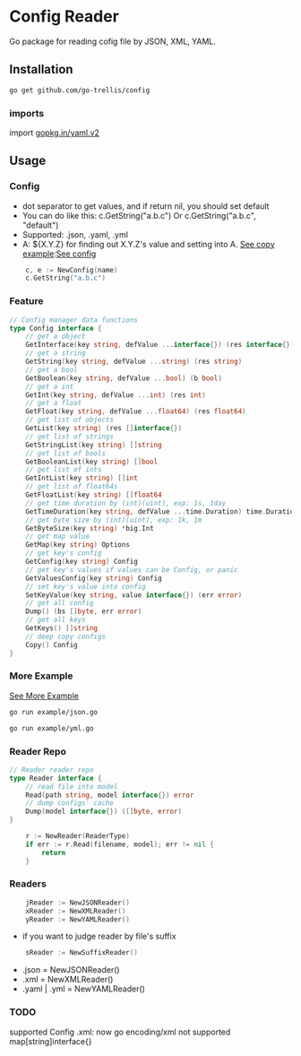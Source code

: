 # Config Reader

Go package for reading cofig file by JSON, XML, YAML.

## Installation

```bash
go get github.com/go-trellis/config
```

### imports

import [gopkg.in/yaml.v2](https://github.com/go-yaml/yaml)

## Usage

### Config

* dot separator to get values, and if return nil, you should set default
* You can do like this: c.GetString("a.b.c") Or c.GetString("a.b.c", "default")
* Supported: .json, .yaml, .yml
* A: ${X.Y.Z} for finding out X.Y.Z's value and setting into A. [See copy example](example/json.go#L23):[See config](example/example.json#L9)

```go
	c, e := NewConfig(name)
	c.GetString("a.b.c")
```

### Feature

```go
// Config manager data functions
type Config interface {
	// get a object
	GetInterface(key string, defValue ...interface{}) (res interface{})
	// get a string
	GetString(key string, defValue ...string) (res string)
	// get a bool
	GetBoolean(key string, defValue ...bool) (b bool)
	// get a int
	GetInt(key string, defValue ...int) (res int)
	// get a float
	GetFloat(key string, defValue ...float64) (res float64)
	// get list of objects
	GetList(key string) (res []interface{})
	// get list of strings
	GetStringList(key string) []string
	// get list of bools
	GetBooleanList(key string) []bool
	// get list of ints
	GetIntList(key string) []int
	// get list of float64s
	GetFloatList(key string) []float64
	// get time duration by (int)(uint), exp: 1s, 1day
	GetTimeDuration(key string, defValue ...time.Duration) time.Duration
	// get byte size by (int)(uint), exp: 1k, 1m
	GetByteSize(key string) *big.Int
	// get map value
	GetMap(key string) Options
	// get key's config
	GetConfig(key string) Config
	// get key's values if values can be Config, or panic
	GetValuesConfig(key string) Config
	// set key's value into config
	SetKeyValue(key string, value interface{}) (err error)
	// get all config
	Dump() (bs []byte, err error)
	// get all keys
	GetKeys() []string
	// deep copy configs
	Copy() Config
}
```

### More Example

[See More Example](example)

```bash
go run example/json.go

go run example/yml.go
```


### Reader Repo

```go
// Reader reader repo
type Reader interface {
	// read file into model
	Read(path string, model interface{}) error
	// dump configs' cache
	Dump(model interface{}) ([]byte, error)
}
```

```go
	r := NewReader(ReaderType)
	if err := r.Read(filename, model); err != nil {
		return
	}
```

### Readers

```go
	jReader := NewJSONReader()
	xReader := NewXMLReader()
	yReader := NewYAMLReader()
```

* if you want to judge reader by file's suffix

```go
	sReader := NewSuffixReader()
```

* .json = NewJSONReader()
* .xml = NewXMLReader()
* .yaml | .yml = NewYAMLReader()

### TODO

supported Config .xml: now go encoding/xml not supported map[string]interface{}
